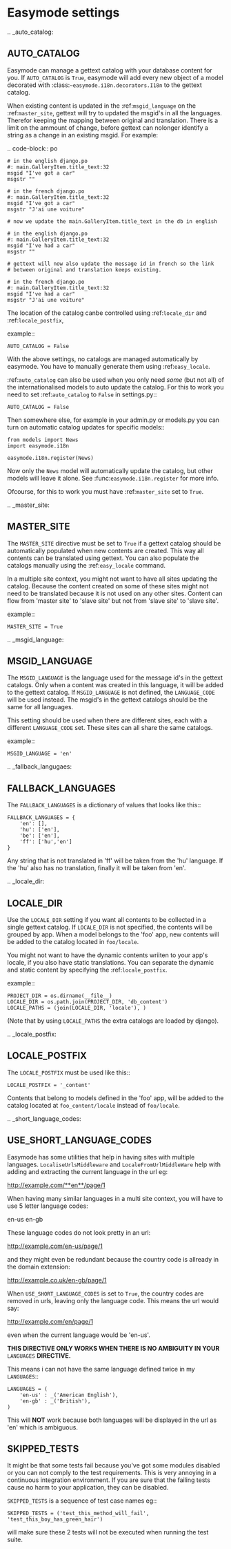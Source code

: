 Easymode settings
=================

.. _auto_catalog:

AUTO_CATALOG
------------

Easymode can manage a gettext catalog with your database content for you.
If ``AUTO_CATALOG`` is ``True``, easymode will add every new object of a
model decorated with :class:`~easymode.i18n.decorators.I18n` to the gettext
catalog. 

When existing content is updated in the :ref:`msgid_language` on the
:ref:`master_site`, gettext will try to updated the msgid's in all the languages.
Therefor keeping the mapping between original and translation. There is a limit 
on the ammount of change, before gettext can nolonger identify a string as a 
change in an existing msgid. For example:

.. code-block:: po

    # in the english django.po
    #: main.GalleryItem.title_text:32
    msgid "I've got a car"
    msgstr ""
    
    # in the french django.po
    #: main.GalleryItem.title_text:32
    msgid "I've got a car"
    msgstr "J'ai une voiture"
    
    # now we update the main.GalleryItem.title_text in the db in english
    
    # in the english django.po
    #: main.GalleryItem.title_text:32
    msgid "I've had a car"
    msgstr ""
    
    # gettext will now also update the message id in french so the link
    # between original and translation keeps existing.
    
    # in the french django.po
    #: main.GalleryItem.title_text:32
    msgid "I've had a car"
    msgstr "J'ai une voiture"
    

The location of the catalog canbe controlled using :ref:`locale_dir` and
:ref:`locale_postfix`,

example::

    AUTO_CATALOG = False

With the above settings, no catalogs are managed automatically by easymode. You 
have to manually generate them using :ref:`easy_locale`.

:ref:`auto_catalog` can also be used when you only need *some* (but not all) 
of the internationalised models to auto update the catalog. For this to work
you need to set :ref:`auto_catalog` to ``False`` in settings.py::

    AUTO_CATALOG = False

Then somewhere else, for example in your admin.py or models.py you can turn on
automatic catalog updates for specific models::

    from models import News
    import easymode.i18n
    
    easymode.i18n.register(News)

Now only the ``News`` model will automatically update the catalog, but other models will
leave it alone. See :func:`easymode.i18n.register` for more info.

Ofcourse, for this to work you must have :ref:`master_site` set to ``True``.

.. _master_site:

MASTER_SITE
-----------

The ``MASTER_SITE`` directive must be set to ``True`` if a gettext catalog 
should be automatically populated when new contents are created. This way all 
contents can be translated using gettext. You can also populate the catalogs
manually using the :ref:`easy_locale` command.

In a multiple site context, you might not want to have all sites updating the
catalog. Because the content created on some of these sites might not need to
be translated because it is not used on any other sites. Content can flow from
'master site' to 'slave site' but not from 'slave site' to 'slave site'.

example::

    MASTER_SITE = True

.. _msgid_language:

MSGID_LANGUAGE
--------------

The ``MSGID_LANGUAGE`` is the language used for the message id's in the gettext
catalogs. Only when a content was created in this language, it will be added to
the gettext catalog. If ``MSGID_LANGUAGE`` is not defined, the ``LANGUAGE_CODE``
will be used instead. The msgid's in the gettext catalogs should be the same for 
all languages.

This setting should be used when there are different sites, each with a different 
``LANGUAGE_CODE`` set. These sites can all share the same catalogs.

example::
    
    MSGID_LANGUAGE = 'en'

.. _fallback_langugaes:

FALLBACK_LANGUAGES
------------------

The ``FALLBACK_LANGUAGES`` is a dictionary of values that looks like this::

    FALLBACK_LANGUAGES = {
        'en': [],
        'hu': ['en'],
        'be': ['en'],
        'ff': ['hu','en']
    }

Any string that is not translated in 'ff' will be taken from the 'hu' language.
If the 'hu' also has no translation, finally it will be taken from 'en'.

.. _locale_dir:

LOCALE_DIR
----------

Use the ``LOCALE_DIR`` setting if you want all contents to be collected in a
single gettext catalog. If ``LOCALE_DIR`` is not specified, the contents will
be grouped by app. When a model belongs to the 'foo' app, new contents will be
added to the catalog located in ``foo/locale``.

You might not want to have the dynamic contents wriiten to your app's locale, 
if you also have static translations. You can separate the dynamic and static
content by specifying the :ref:`locale_postfix`.

example::

    PROJECT_DIR = os.dirname(__file__)
    LOCALE_DIR = os.path.join(PROJECT_DIR, 'db_content')
    LOCALE_PATHS = (join(LOCALE_DIR, 'locale'), )

(Note that by using ``LOCALE_PATHS`` the extra catalogs are loaded by django).
    
.. _locale_postfix:

LOCALE_POSTFIX
--------------

The ``LOCALE_POSTFIX`` must be used like this::

    LOCALE_POSTFIX = '_content'

Contents that belong to models defined in the 'foo' app, will be added to the catalog
located at ``foo_content/locale`` instead of ``foo/locale``.

.. _short_language_codes:

USE_SHORT_LANGUAGE_CODES
------------------------

Easymode has some utilities that help in having sites with multiple languages.
``LocaliseUrlsMiddleware`` and ``LocaleFromUrlMiddleWare`` help with adding 
and extracting the current language in the url eg:

http://example.com/**en**/page/1

When having many similar languages in a multi site context, you will have to
use 5 letter language codes:

en-us
en-gb

These language codes do not look pretty in an url:

http://example.com/en-us/page/1

and they might even be redundant because the country code is allready in the domain
extension:

http://example.co.uk/en-gb/page/1

When ``USE_SHORT_LANGUAGE_CODES`` is set to ``True``, the country codes are removed in
urls, leaving only the language code. This means the url would say:

http://example.com/en/page/1

even when the current language would be 'en-us'.

**THIS DIRECTIVE ONLY WORKS WHEN THERE IS NO AMBIGUITY IN YOUR** ``LANGUAGES`` **DIRECTIVE.**

This means i can not have the same language defined twice in my ``LANGUAGES``::

    LANGUAGES = (
        'en-us' : _('American English'),
        'en-gb' : _('British'),
    )

This will **NOT** work because both languages will be displayed in the url as 'en' which is
ambiguous.

SKIPPED_TESTS
-------------

It might be that some tests fail because you've got some modules disabled or you can not comply
to the test requirements. This is very annoying in a continuous integration environment. If you
are sure that the failing tests cause no harm to your application, they can be disabled.

``SKIPPED_TESTS`` is a sequence of test case names eg::

    SKIPPED_TESTS = ('test_this_method_will_fail', 'test_this_boy_has_green_hair')

will make sure these 2 tests will not be executed when running the test suite.

